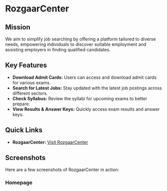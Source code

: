 # RozgaarCenter

## Mission
We aim to simplify job searching by offering a platform tailored to diverse needs, empowering individuals to discover suitable employment and assisting employers in finding qualified candidates.

## Key Features
- **Download Admit Cards:** Users can access and download admit cards for various exams.
- **Search for Latest Jobs:** Stay updated with the latest job postings across different sectors.
- **Check Syllabus:** Review the syllabi for upcoming exams to better prepare.
- **View Results & Answer Keys:** Quickly access exam results and answer keys.

## Quick Links
- **RozgaarCenter:** [Visit RozgaarCenter](https://tanuj0202.github.io/RozgaarCenter/)

## Screenshots
Here are a few screenshots of RozgaarCenter in action:

### Homepage







